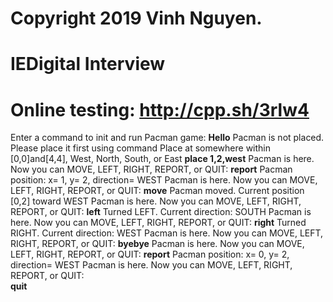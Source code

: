 # Copyright 2019 Vinh Nguyen.
# IEDigital Interview
# Online testing: http://cpp.sh/3rlw4
Enter a command to init and run Pacman game: 
**Hello**
Pacman is not placed. Please place it first using command Place at somewhere within [0,0]and[4,4], West, North, South, or East 
**place 1,2,west**
Pacman is here. Now you can MOVE, LEFT, RIGHT, REPORT, or QUIT: 
**report**
Pacman position: x= 1, y= 2, direction= WEST
Pacman is here. Now you can MOVE, LEFT, RIGHT, REPORT, or QUIT: 
**move**
Pacman moved. Current position [0,2] toward WEST
Pacman is here. Now you can MOVE, LEFT, RIGHT, REPORT, or QUIT:
**left**
Turned LEFT. Current direction: SOUTH
Pacman is here. Now you can MOVE, LEFT, RIGHT, REPORT, or QUIT: 
**right**
Turned RIGHT. Current direction: WEST
Pacman is here. Now you can MOVE, LEFT, RIGHT, REPORT, or QUIT: 
**byebye**
Pacman is here. Now you can MOVE, LEFT, RIGHT, REPORT, or QUIT: 
**report**
Pacman position: x= 0, y= 2, direction= WEST 
Pacman is here. Now you can MOVE, LEFT, RIGHT, REPORT, or QUIT:  
**quit**

